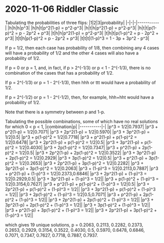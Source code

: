 2020-11-06 Riddler Classic
==========================
Tabulating the probabilities of three flips:
|1|2|3|probability|
|-|-|-|-----------|
|h|h|h|p^3|
|h|h|t|p^2(1-p) = p^2-p^3|
|h|t|h|p^2(1-p) = p^2-p^3|
|h|t|t|p(1-p)^2 = p - 2p^2 + p^3|
|t|h|h|p^2(1-p) = p^2-p^3|
|t|h|t|p(1-p)^2 = p - 2p^2 + p^3|
|t|t|h|p(1-p)^2 = p - 2p^2 + p^3|
|t|t|t|(1-p)^3 = 1 - 3p + 3p^2 - p^3|

If p = 1/2, then each case has probability of 1/8, then
combining any 4 cases will have a probability of 1/2 and the other 4 cases
will also have a probability of 1/2.

If p = 0 or p = 1, and, in fact, if p > 2^(-1/3) or p < 1 - 2^(-1/3), there
is no combination of the cases that has a probability of 1/2.

If p = 2^(-1/3) or p = 1 - 2^(-1/3), then hhh or ttt would have a probability
of 1/2.

If p = 2^(-1/2) or p = 1 - 2^(-1/2), then, for example, hhh+hht would have a
probability of 1/2.

Note that there is a symmetry between p and 1-p.

Tabulating the possible combinations, some of which have no real solutions
for which 0 < p < 1,
|combination|p|
|-----------|-|
|p^3 = 1/2|0.7937|
|p^3 + p^2(1-p) = 1/2|0.7071|
|p^3 + 2p^2(1-p) = 1/2|0.5970|
|p^3 + 3p^2(1-p) = 1/2|0.5|
|p^3 + p(1-p)^2 = 1/2|0.7718|
|p^3 + p^2(1-p) + p(1-p)^2 = 1/2|0.6478|
|p^3 + 2p^2(1-p) + p(1-p)^2 = 1/2|0.5|
|p^3 + 3p^2(1-p) + p(1-p)^2 = 1/2|0.4030|
|p^3 + 2p(1-p)^2 = 1/2|0.7347|
|p^3 + p^2(1-p) + 2p(1-p)^2 = 1/2|0.5|
|p^3 + 2p^2(1-p) + 2p(1-p)^2 = 1/2|0.3522|
|p^3 + 3p^2(1-p) + 2p(1-p)^2 = 1/2|0.2929|
|p^3 + 3p(1-p)^2 = 1/2|0.5|
|p^3 + p^2(1-p) + 3p(1-p)^2 = 1/2|0.2653|
|p^3 + 2p^2(1-p) + 3p(1-p)^2 = 1/2|0.2282|
|p^3 + 3p^2(1-p) + 3p(1-p)^2 = 1/2|0.2063|
|p^3 + (1-p)^3 = 1/2|0.2113,0.7887|
|p^3 + p^2(1-p) + (1-p)^3 = 1/2|0.2373,0.6846|
|p^3 + 2p^2(1-p) + (1-p)^3 = 1/2|0.2929,0.5|
|p^3 + 3p^2(1-p) + (1-p)^3 = 1/2||
|p^3 + p(1-p)^2 + (1-p)^3 = 1/2|0.3154,0.7627|
|p^3 + p^2(1-p) + p(1-p)^2 + (1-p)^3 = 1/2|0.5|
|p^3 + 2p^2(1-p) + p(1-p)^2 + (1-p)^3 = 1/2||
|p^3 + 3p^2(1-p) + p(1-p)^2 + (1-p)^3 = 1/2||
|p^3 + 2p(1-p)^2 + (1-p)^3 = 1/2|0.5,0.7071|
|p^3 + p^2(1-p) + 2p(1-p)^2 + (1-p)^3 = 1/2||
|p^3 + 2p^2(1-p) + 2p(1-p)^2 + (1-p)^3 = 1/2||
|p^3 + 3p^2(1-p) + 2p(1-p)^2 + (1-p)^3 = 1/2||
|p^3 + 3p(1-p)^2 + (1-p)^3 = 1/2||
|p^3 + p^2(1-p) + 3p(1-p)^2 + (1-p)^3 = 1/2||
|p^3 + 2p^2(1-p) + 3p(1-p)^2 + (1-p)^3 = 1/2||

which gives 19 unique solutions, p = 0.2063, 0.2113, 0.2282, 0.2373, 0.2653, 0.2929, 0.3154, 0.3522, 0.4030, 0.5, 0.5970, 0.6478, 0.6846, 0.7071, 0.7347, 0.7627, 0.7718, 0.7887, 0.7937.
